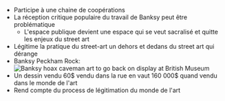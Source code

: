- Participe à une chaine de coopérations
- La réception critique populaire du travail de Banksy peut être problématique
	- L'espace publique devient une espace qui se veut sacralisé et quitte les enjeux du street art
- Légitime la pratique du street-art un dehors et dedans du street art qui dérange
- Banksy Peckham Rock: ![Banksy hoax caveman art to go back on display at British Museum](https://c.files.bbci.co.uk/5595/production/_101590912_banksy_hoax_brit_museum2.jpg)
- Un dessin vendu 60$ vendu dans la rue en vaut 160 000$ quand vendu dans le monde de l'art
- Rend compte du process de légitimation du monde de l'art